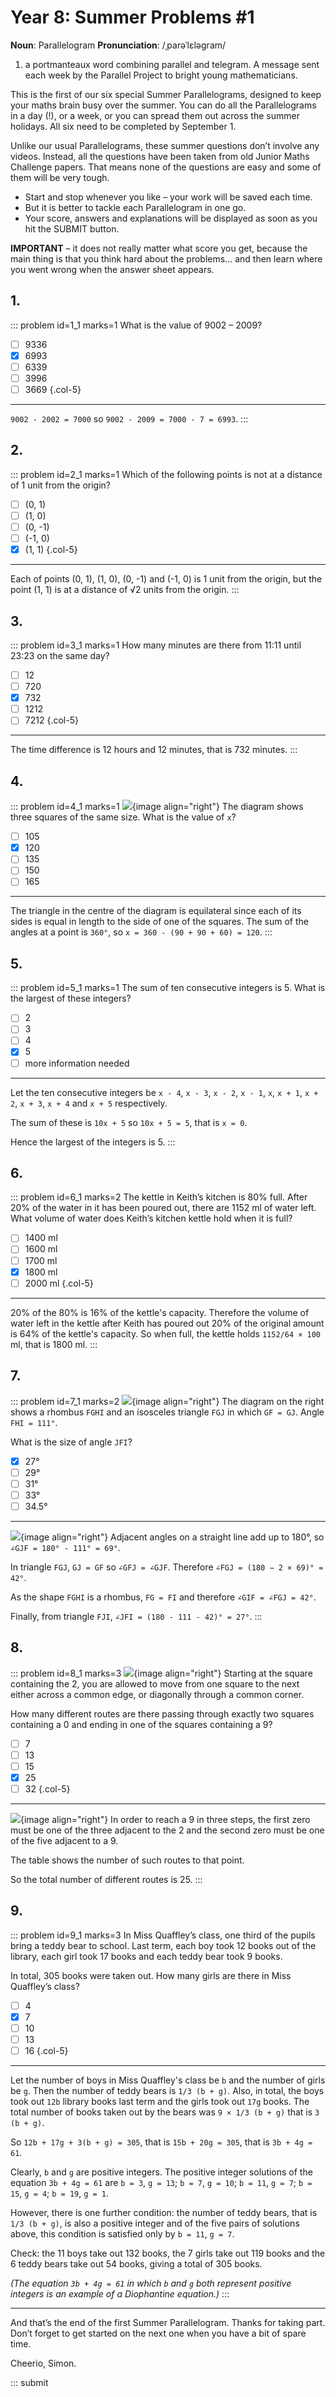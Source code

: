 # Year 8: Summer Problems #1

<div class="dictionary">

__Noun__: Parallelogram
__Pronunciation__: /ˌparəˈlɛləɡram/

1. a portmanteaux word combining parallel and telegram. A message sent each
week by the Parallel Project to bright young mathematicians.

</div>

This is the first of our six special Summer Parallelograms, designed to keep your maths brain busy over the summer. You can do all the Parallelograms in a day (!), or a week, or you can spread them out across the summer holidays. All six need to be completed by September 1.

Unlike our usual Parallelograms, these summer questions don’t involve any videos. Instead, all the questions have been taken from old Junior Maths Challenge papers. That means none of the questions are easy and some of them will be very tough.

* Start and stop whenever you like – your work will be saved each time.
* But it is better to tackle each Parallelogram in one go.
* Your score, answers and explanations will be displayed as soon as you hit the SUBMIT button.

__IMPORTANT__ – it does not really matter what score you get, because the main thing is that you think hard about the problems... and then learn where you went wrong when the answer sheet appears. 


## 1.

::: problem id=1_1 marks=1
What is the value of 9002 – 2009?

* [ ] 9336
* [x] 6993
* [ ] 6339
* [ ] 3996
* [ ] 3669
{.col-5}

---
`9002 - 2002 = 7000` so `9002 - 2009 = 7000 - 7 = 6993`.
:::


## 2.

::: problem id=2_1 marks=1
Which of the following points is not at a distance of 1 unit from the origin?

* [ ] (0, 1)
* [ ] (1, 0)
* [ ] (0, -1)
* [ ] (-1, 0)
* [x] (1, 1)
{.col-5}

---

Each of points (0, 1), (1, 0), (0, -1) and (-1, 0) is 1 unit from the origin, but the point (1, 1) is at a distance of √2 units from the origin.
:::


## 3.

::: problem id=3_1 marks=1
How many minutes are there from 11:11 until 23:23 on the same day?

* [ ] 12
* [ ] 720
* [x] 732
* [ ] 1212
* [ ] 7212
{.col-5}

---

The time difference is 12 hours and 12 minutes, that is 732 minutes.
:::


## 4.

::: problem id=4_1 marks=1
![](/resources/2018summer-8-1/4-angles-question.gif){image align="right"}
The diagram shows three squares of the same size. What is the value of `x`?

* [ ] 105
* [x] 120
* [ ] 135
* [ ] 150
* [ ] 165

---

The triangle in the centre of the diagram is equilateral since each of its sides is equal in length to the side of one of the squares. The sum of the angles at a point is `360°`, so `x = 360 - (90 + 90 + 60) = 120`.
:::


## 5.

::: problem id=5_1 marks=1
The sum of ten consecutive integers is 5. What is the largest of these integers?

* [ ] 2
* [ ] 3
* [ ] 4
* [x] 5
* [ ] more information needed

---

Let the ten consecutive integers be `x - 4`, `x - 3`, `x - 2`, `x - 1`, `x`, `x + 1`,
`x + 2`, `x + 3`, `x + 4` and `x + 5` respectively.

The sum of these is `10x + 5` so `10x + 5 = 5`, that is `x = 0`.

Hence the largest of the integers is 5.
:::


## 6.

::: problem id=6_1 marks=2
The kettle in Keith’s kitchen is 80% full. After 20% of the water in it has been poured out, there are 1152 ml of water left. What volume of water does Keith’s kitchen kettle hold when it is full?

* [ ] 1400 ml
* [ ] 1600 ml
* [ ] 1700 ml
* [x] 1800 ml
* [ ] 2000 ml
{.col-5}

---
20% of the 80% is 16% of the kettle's capacity. Therefore the volume of water
left in the kettle after Keith has poured out 20% of the original amount is 64%
of the kettle's capacity. So when full, the kettle holds `1152/64 × 100` ml, that is
1800 ml.
:::


## 7.

::: problem id=7_1 marks=2
![](/resources/2018summer-8-1/7-angles-question.gif){image align="right"}
The diagram on the right shows a rhombus `FGHI` and an isosceles triangle `FGJ` in which `GF = GJ`. Angle `FHI = 111°`.

What is the size of angle `JFI`?

* [x] 27°
* [ ] 29°
* [ ] 31°
* [ ] 33°
* [ ] 34.5°

---

![](/resources/2018summer-8-1/7-angles-answer.gif){image align="right"}
Adjacent angles on a straight line add up to 180°, so `∠GJF = 180° - 111° = 69°`.

In triangle `FGJ`, `GJ = GF` so `∠GFJ = ∠GJF`. Therefore `∠FGJ = (180 − 2 × 69)° = 42°`.

As the shape `FGHI` is a rhombus, `FG = FI` and therefore `∠GIF = ∠FGJ = 42°`.

Finally, from triangle `FJI`, `∠JFI = (180 - 111 - 42)° = 27°`.
:::


## 8.

::: problem id=8_1 marks=3
![](/resources/2018summer-8-1/8-grid-question.gif){image align="right"}
Starting at the square containing the 2, you are allowed to move from one square to the next either across a common edge, or diagonally through a common corner.

How many different routes are there passing through exactly two squares containing a 0 and ending in one of the squares containing a 9?

* [ ] 7
* [ ] 13
* [ ] 15
* [x] 25
* [ ] 32
{.col-5}

---

![](/resources/2018summer-8-1/8-grid-answer.gif){image align="right"}
In order to reach a 9 in three steps, the first zero must be one of the three adjacent to the 2 and the second zero must be one of the five adjacent to a 9.

The table shows the number of such routes to that point.

So the total number of different routes is 25.
:::


## 9.

::: problem id=9_1 marks=3
In Miss Quaffley’s class, one third of the pupils bring a teddy bear to school. Last term, each boy took 12 books out of the library, each girl took 17 books and each teddy bear took 9 books.

In total, 305 books were taken out. How many girls are there in Miss Quaffley’s class?

* [ ] 4
* [x] 7
* [ ] 10
* [ ] 13
* [ ] 16
{.col-5}

---
Let the number of boys in Miss Quaffley's class be `b` and the number of girls be `g`. Then the number of teddy bears is `1/3 (b + g)`. Also, in total, the boys took out `12b` library books last term and the girls took out `17g` books. The total number of books taken out by the bears was `9 × 1/3 (b + g)` that is `3 (b + g)`.

So `12b + 17g + 3(b + g) = 305`, that is `15b + 20g = 305`, that is `3b + 4g = 61`.

Clearly, `b` and `g` are positive integers. The positive integer solutions of the
equation `3b + 4g = 61` are `b = 3`, `g = 13`; `b = 7`, `g = 10`; `b = 11`, `g = 7`; `b = 15`, `g = 4`; `b = 19`, `g = 1`.

However, there is one further condition: the number of teddy bears, that is `1/3 (b + g)`, is also a positive integer and of the five pairs of solutions above,
this condition is satisfied only by `b = 11`, `g = 7`.

Check: the 11 boys take out 132 books, the 7 girls take out 119 books and the 6 teddy bears take out 54 books, giving a total of 305 books.

_(The equation `3b + 4g = 61` in which `b` and `g` both represent positive integers is an example of a Diophantine equation.)_
:::


***

And that’s the end of the first Summer Parallelogram. Thanks for taking part. Don’t forget to get started on the next one when you have a bit of spare time.

Cheerio,
Simon.

::: submit
